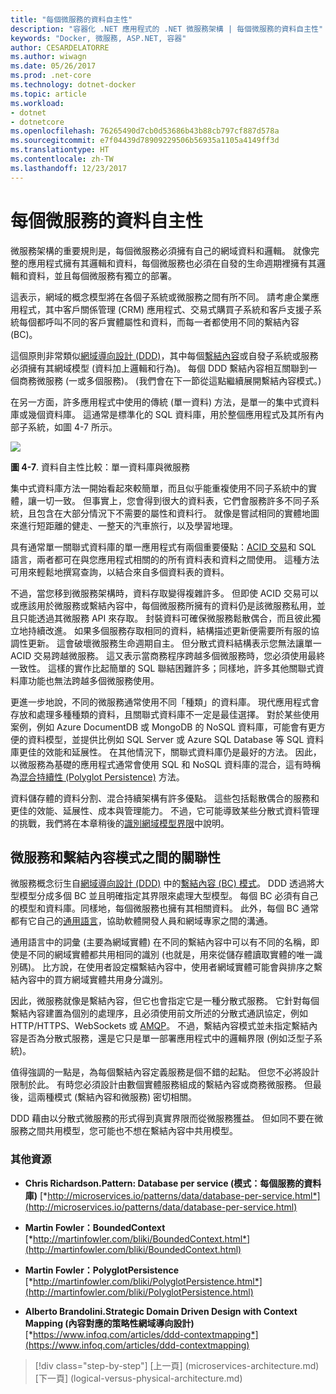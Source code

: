 ```yaml
---
title: "每個微服務的資料自主性"
description: "容器化 .NET 應用程式的 .NET 微服務架構 | 每個微服務的資料自主性"
keywords: "Docker, 微服務, ASP.NET, 容器"
author: CESARDELATORRE
ms.author: wiwagn
ms.date: 05/26/2017
ms.prod: .net-core
ms.technology: dotnet-docker
ms.topic: article
ms.workload:
- dotnet
- dotnetcore
ms.openlocfilehash: 76265490d7cb0d53686b43b88cb797cf887d578a
ms.sourcegitcommit: e7f04439d78909229506b56935a1105a4149ff3d
ms.translationtype: HT
ms.contentlocale: zh-TW
ms.lasthandoff: 12/23/2017
---
```

# <a name="data-sovereignty-per-microservice"></a>每個微服務的資料自主性

微服務架構的重要規則是，每個微服務必須擁有自己的網域資料和邏輯。 就像完整的應用程式擁有其邏輯和資料，每個微服務也必須在自發的生命週期裡擁有其邏輯和資料，並且每個微服務有獨立的部署。

這表示，網域的概念模型將在各個子系統或微服務之間有所不同。 請考慮企業應用程式，其中客戶關係管理 (CRM) 應用程式、交易式購買子系統和客戶支援子系統每個都呼叫不同的客戶實體屬性和資料，而每一者都使用不同的繫結內容 (BC)。

這個原則非常類似[網域導向設計 (DDD)](https://en.wikipedia.org/wiki/Domain-driven_design)，其中每個[繫結內容](https://martinfowler.com/bliki/BoundedContext.html)或自發子系統或服務必須擁有其網域模型 (資料加上邏輯和行為)。 每個 DDD 繫結內容相互關聯到一個商務微服務 (一或多個服務)。 (我們會在下一節從這點繼續展開繫結內容模式。)

在另一方面，許多應用程式中使用的傳統 (單一資料) 方法，是單一的集中式資料庫或幾個資料庫。 這通常是標準化的 SQL 資料庫，用於整個應用程式及其所有內部子系統，如圖 4-7 所示。

![](./media/image7.png)

**圖 4-7**. 資料自主性比較：單一資料庫與微服務

集中式資料庫方法一開始看起來較簡單，而且似乎能重複使用不同子系統中的實體，讓一切一致。 但事實上，您會得到很大的資料表，它們會服務許多不同子系統，且包含在大部分情況下不需要的屬性和資料行。 就像是嘗試相同的實體地圖來進行短距離的健走、一整天的汽車旅行，以及學習地理。

具有通常單一關聯式資料庫的單一應用程式有兩個重要優點：[ACID 交易](https://en.wikipedia.org/wiki/ACID)和 SQL 語言，兩者都可在與您應用程式相關的的所有資料表和資料之間使用。 這種方法可用來輕鬆地撰寫查詢，以結合來自多個資料表的資料。

不過，當您移到微服務架構時，資料存取變得複雜許多。 但即使 ACID 交易可以或應該用於微服務或繫結內容中，每個微服務所擁有的資料仍是該微服務私用，並且只能透過其微服務 API 來存取。 封裝資料可確保微服務鬆散偶合，而且彼此獨立地持續改進。 如果多個服務存取相同的資料，結構描述更新便需要所有服的協調性更新。 這會破壞微服務生命週期自主。 但分散式資料結構表示您無法讓單一 ACID 交易跨越微服務。 這又表示當商務程序跨越多個微服務時，您必須使用最終一致性。 這樣的實作比起簡單的 SQL 聯結困難許多；同樣地，許多其他關聯式資料庫功能也無法跨越多個微服務使用。

更進一步地說，不同的微服務通常使用不同「種類」的資料庫。 現代應用程式會存放和處理多種種類的資料，且關聯式資料庫不一定是最佳選擇。 對於某些使用案例，例如 Azure DocumentDB 或 MongoDB 的 NoSQL 資料庫，可能會有更方便的資料模型，並提供比例如 SQL Server 或 Azure SQL Database 等 SQL 資料庫更佳的效能和延展性。 在其他情況下，關聯式資料庫仍是最好的方法。 因此，以微服務為基礎的應用程式通常會使用 SQL 和 NoSQL 資料庫的混合，這有時稱為[混合持續性 (Polyglot Persistence)](http://martinfowler.com/bliki/PolyglotPersistence.html) 方法。

資料儲存體的資料分割、混合持續架構有許多優點。 這些包括鬆散偶合的服務和更佳的效能、延展性、成本與管理能力。 不過，它可能導致某些分散式資料管理的挑戰，我們將在本章稍後的[識別網域模型界限](#identifying-domain-model-boundaries-for-each-microservice)中說明。

## <a name="the-relationship-between-microservices-and-the-bounded-context-pattern"></a>微服務和繫結內容模式之間的關聯性

微服務概念衍生自[網域導向設計 (DDD)](https://en.wikipedia.org/wiki/Domain-driven_design) 中的[繫結內容 (BC) 模式](http://martinfowler.com/bliki/BoundedContext.html)。 DDD 透過將大型模型分成多個 BC 並且明確指定其界限來處理大型模型。 每個 BC 必須有自己的模型和資料庫。同樣地，每個微服務也擁有其相關資料。 此外，每個 BC 通常都有它自己的[通用語言](http://martinfowler.com/bliki/UbiquitousLanguage.html)，協助軟體開發人員和網域專家之間的溝通。

通用語言中的詞彙 (主要為網域實體) 在不同的繫結內容中可以有不同的名稱，即使是不同的網域實體都共用相同的識別 (也就是，用來從儲存體讀取實體的唯一識別碼)。 比方說，在使用者設定檔繫結內容中，使用者網域實體可能會與排序之繫結內容中的買方網域實體共用身分識別。

因此，微服務就像是繫結內容，但它也會指定它是一種分散式服務。 它針對每個繫結內容建置為個別的處理序，且必須使用前文所述的分散式通訊協定，例如 HTTP/HTTPS、WebSockets 或 [AMQP](https://en.wikipedia.org/wiki/Advanced_Message_Queuing_Protocol)。 不過，繫結內容模式並未指定繫結內容是否為分散式服務，還是它只是單一部署應用程式中的邏輯界限 (例如泛型子系統)。

值得強調的一點是，為每個繫結內容定義服務是個不錯的起點。 但您不必將設計限制於此。 有時您必須設計由數個實體服務組成的繫結內容或商務微服務。 但最後，這兩種模式 (繫結內容和微服務) 密切相關。

DDD 藉由以分散式微服務的形式得到真實界限而從微服務獲益。 但如同不要在微服務之間共用模型，您可能也不想在繫結內容中共用模型。

### <a name="additional-resources"></a>其他資源

-   **Chris Richardson.Pattern: Database per service (模式：每個服務的資料庫)**
    [*http://microservices.io/patterns/data/database-per-service.html*](http://microservices.io/patterns/data/database-per-service.html)

-   **Martin Fowler：BoundedContext**
    [*http://martinfowler.com/bliki/BoundedContext.html*](http://martinfowler.com/bliki/BoundedContext.html)

-   **Martin Fowler：PolyglotPersistence**
    [*http://martinfowler.com/bliki/PolyglotPersistence.html*](http://martinfowler.com/bliki/PolyglotPersistence.html)

-   **Alberto Brandolini.Strategic Domain Driven Design with Context Mapping (內容對應的策略性網域導向設計)**
    [*https://www.infoq.com/articles/ddd-contextmapping*](https://www.infoq.com/articles/ddd-contextmapping)


>[!div class="step-by-step"]
[上一頁] (microservices-architecture.md) [下一頁] (logical-versus-physical-architecture.md)
